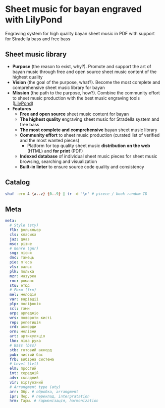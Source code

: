 # Sheet music for bayan engraved with LilyPond

Engraving system for high quality bayan sheet music in PDF with support for
Stradella bass and free bass

## Sheet music library

- **Purpose** (the reason to exist, why?). Promote and support the art of bayan
  music through free and open source sheet music content of the highest quality
- **Vision** (the goal of the purpose, what?). Become the most complete and
  comprehensive sheet music library for bayan
- **Mission** (the path to the purpose, how?). Combine the community effort to
  sheet music production with the best music engraving tools
  ([LilyPond](https://lilypond.org/))
- **Features**
    - **Free and open source** sheet music content for bayan
    - **The highest quality** engraving sheet music for Stradella system and
      free bass
    - **The most complete and comprehensive** bayan sheet music library
    - **Community effort** to sheet music production (curated list of verified
      and the most wanted pieces)
      - Platform for top quality sheet music **distribution on the web** (HTML)
      and **for print** (PDF)
    - **Indexed database** of individual sheet music pieces for sheet music
      browsing, searching and visualization
    - **Built-in linter** to ensure source code quality and consistency

## Catalog

``` bash
shuf -ern 4 {a..z} {0..9} | tr -d '\n' # picece / book random ID
```

## Meta

``` yaml
meta:
  # Style (sty)
  flk: фолькльор
  cls: класика
  jaz: джаз
  msc: різне
  # Genre (gnr)
  sng: пісня
  dnc: танець
  pie: п'єса
  vls: вальс
  plk: полька
  mzr: мазурка
  rmc: романс
  stu: етюд
  # Form (frm)
  mel: мелодія
  var: варіації
  plp: поліфонія
  scl: гами
  arp: арпеджіо
  wrs: повороти кисті
  rep: репетиція
  crd: аккорди
  orn: мелізми
  art: артикуляція
  lhn: ліва рука
  # Bass (bss)
  stb: готовий аккорд
  pub: чистий бас
  frb: вибірна система
  # Level (lvl)
  elm: простий
  int: середній
  adv: складний
  vir: віртуозний
  # Arrangment type (aty)
  arr: Обр. # обробка, arrangment
  ipr: Пер. # переклад, interpratation
  hrm: Гарм. # гармонізація, harmonization
```
